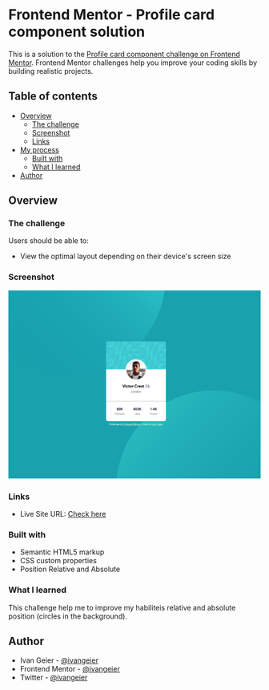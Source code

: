 # Frontend Mentor - Profile card component solution

This is a solution to the [Profile card component challenge on Frontend Mentor](https://www.frontendmentor.io/challenges/profile-card-component-cfArpWshJ). Frontend Mentor challenges help you improve your coding skills by building realistic projects. 

## Table of contents

- [Overview](#overview)
  - [The challenge](#the-challenge)
  - [Screenshot](#screenshot)
  - [Links](#links)
- [My process](#my-process)
  - [Built with](#built-with)
  - [What I learned](#what-i-learned)
- [Author](#author)
## Overview
### The challenge

Users should be able to:

- View the optimal layout depending on their device's screen size

### Screenshot

![](./images/screenshot.png)
### Links

- Live Site URL: [Check here](https://kind-haibt-c2fd7c.netlify.app)

### Built with

- Semantic HTML5 markup
- CSS custom properties
- Position Relative and Absolute

### What I learned

This challenge help me to improve my habiliteis relative and absolute position (circles in the background). 

## Author

- Ivan Geier - [@ivangeier](https://github.com/ivangeier)
- Frontend Mentor - [@ivangeier](https://www.frontendmentor.io/profile/ivangeier)
- Twitter - [@ivangeier](https://www.twitter.com/ivangeier)